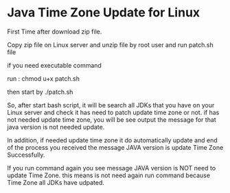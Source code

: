 # Java Time Zone Update for Linux

First Time after download zip file.

Copy zip file on Linux server and unzip file by root user and run patch.sh file

if you need executable command

run : chmod u+x patch.sh

then start by ./patch.sh

So, after start bash script, it will be search all JDKs that you have on your Linux server and check it has need to patch update time zone or not. if has not needed update time zone, you will be see output the message for that java version is not needed update.

In addition, if needed update time zone it do automatically update and end of the process you received the message JAVA version is update Time Zone Successfully.

If you run command again you see message JAVA version is NOT need to update Time Zone. this means is not need again run command because Time Zone all JDKs have udpated.
